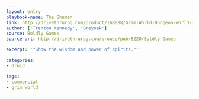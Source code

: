 ```yaml
---
layout: entry
playbook-name: The Shaman
link: http://drivethrurpg.com/product/168088/Grim-World-Dungeon-World--Fate-Core-Supplement
author: ['Trenton Kennedy', 'Greyoak']
source: Boldly Games
source-url: http://drivethrurpg.com/browse/pub/8220/Boldly-Games

excerpt: '"Show the wisdom and power of spirits."'

categories:
- druid

tags:
- commercial
- grim world
---
```

